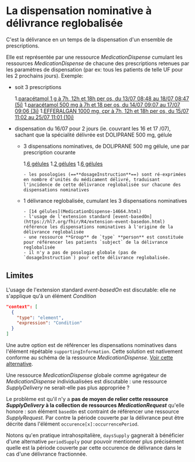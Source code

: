 # La dispensation nominative à délivrance reglobalisée

C'est la délivrance en un temps de la dispensation d'un ensemble de prescriptions.

Elle est représentée par une ressource *MedicationDispense* cumulant les ressources *MedicationDispense* de chacune des prescriptions retenues par les paramètres de dispensation (par ex: tous les patients de telle UF pour les 2 prochains jours).
Exemple:

- soit 3 prescriptions

   1.[paracétamol 1 g à 7h, 12h et 18h per os, du 13/07 08:48 au 18/07 08:47 (5j)](MedicationRequest-14654.html)
   1.[paracétamol 500 mg à 7h et 18 per os, du 14/07 09:07 au 17/07 09:06 (3j)](MedicationRequest-14659.html)
   1.[EFFERALGAN 1000 mg, cpr à 7h, 12h et 18h per os, du 15/07 11:02 au 25/07 11:01 (10j)](MedicationRequest-14660.html)

- dispensation du 16/07 pour 2 jours (ie. couvrant les 16 et 17 /07), sachant que la spécialité délivrée est DOLIPRANE 500 mg, gélule

  - 3 dispensations nominatives, de DOLIPRANE 500 mg gélule, une par prescription courante

    1.[6 gélules](MedicationDispense-14661.html)
    1.[2 gélules](MedicationDispense-14662.html)
    1.[6 gélules](MedicationDispense-14663.html)

        - les posologies (==**dosageInstruction**==) sont ré-exprimées en nombre d'unités du médicament délivré, traduisant l'incidence de cette délivrance reglobalisée sur chacune des dispensations nominatives

  - 1 délivrance reglobalisée, cumulant les 3 dispensations nominatives

        - [14 gélules](MedicationDispense-14664.html)
        - l'usage de l'extension standard [event-basedOn](https://hl7.org/fhir/R4/extension-event-basedon.html) référence les dispensations nominatives à l'origine de la délivrance reglobalisée
        - une ressource **Group** de `type` **person** est constituée pour référencer les patients `subject` de la délivrance reglobalisée
        - il n'y a pas de posologie globale (pas de `dosageInstruction`) pour cette délivrance reglobalisée.

## Limites

L'usage de l'extension standard *event-basedOn* est discutable: elle ne s'applique qu'à un élément *Condition*

```json
"context": [
  {
    "type": "element",
    "expression": "Condition"
  }
]
```

Une autre option est de référencer les dispensations nominatives dans l'élément répétable `supportingInformation`. Cette solution est nativement conforme au schéma de la ressource *MedicationDispense*. [Voir cette alternative](MedicationDispense-14665.html).

Une ressource *MedicationDispense* globale comme agrégateur de *MedicationDispense* individualisées est discutable : une ressource *SupplyDelivery* ne serait-elle pas plus appropriée ?

Le problème est qu'il n'y a **pas de moyen de relier cette ressource *SupplyDelivery* à la collection de ressources *MedicationRequest*** qu'elle honore : son élément `basedOn` est contraint de référencer une ressource *SupplyRequest*. Par contre la période couverte par la délivrance peut être décrite dans l'élément `occurence[x]:occurrencePeriod`.

Notons qu'en pratique intrahospitalière, `daysSupply` gagnerait à bénéficier d'une alternative `periodSupply` pour pouvoir mentionner plus précisément quelle est la période couverte par cette occurence de délivrance dans le cas d'une délivrance fractionnée.
